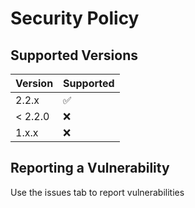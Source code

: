 # Security Policy

## Supported Versions

| Version | Supported          |
| ------- | ------------------ |
| 2.2.x   | :white_check_mark: |
| < 2.2.0 | :x:                |
| 1.x.x   | :x:                |

## Reporting a Vulnerability

Use the issues tab to report vulnerabilities
